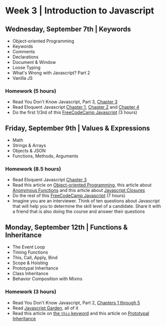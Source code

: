 
# Week 3 | Introduction to Javascript

## Wednesday, September 7th | Keywords

- Object-oriented Programming
- Keywords
- Comments
- Declarations
- Document & Window
- Loose Typing
- What's Wrong with Javascript? Part 2
- Vanilla JS


### Homework (5 hours)

- Read You Don't Know Javascript, Part 3, [Chapter 3](https://github.com/getify/You-Dont-Know-JS/blob/master/this%20%26%20object%20prototypes/ch3.md)
- Read Eloquent Javascript [Chapter 1](http://eloquentjavascript.net/01_values.html), [Chapter 2](http://eloquentjavascript.net/02_program_structure.html) and [Chapter 4](http://eloquentjavascript.net/04_data.html)
- Do the first 1/3rd of this [FreeCodeCamp Javascript](https://www.freecodecamp.com/challenges/comment-your-javascript-code) (3 hours)




## Friday, September 9th | Values & Expressions

- Math
- Strings & Arrays
- Objects & JSON
- Functions, Methods, Arguments

### Homework (8.5 hours)

- Read Eloquent Javascript [Chapter 3](http://eloquentjavascript.net/03_functions.html)
- Read this article on [Object-oriented Programming](http://javascriptissexy.com/oop-in-javascript-what-you-need-to-know/), this article about [Anonymous Functions](http://helephant.com/2008/08/23/javascript-anonymous-functions/) and this article about [Javascript Closures](https://medium.freecodecamp.com/lets-learn-javascript-closures-66feb44f6a44#.7ebzw6uhu)
- Do the rest of this [FreeCodeCamp Javascript](https://www.freecodecamp.com/challenges/comment-your-javascript-code) (7 hours)
- Imagine you are an interviewer. Think of ten questions about Javascript that will help you to determine the skill level of a candidate. Share it with a friend that is also doing the course and answer their questions


## Monday, September 12th | Functions & Inheritance

- The Event Loop
- Timing Functions
- This, Call, Apply, Bind
- Scope & Hoisting
- Prototypal Inheritance 
- Class Inheritance
- Behavior Composition with Mixins

### Homework (3 hours)

- Read You Don't Know Javascript, Part 2, [Chapters 1 through 5](https://github.com/getify/You-Dont-Know-JS/tree/master/scope%20%26%20closures)
- Read [Javascript Garden](http://bonsaiden.github.io/JavaScript-Garden/#intro), all of it
- Read this article on [the `this` keyword](https://rainsoft.io/gentle-explanation-of-this-in-javascript/) and this article on [Prototypal Inheritance](http://alistapart.com/article/prototypal-object-oriented-programming-using-javascript)

